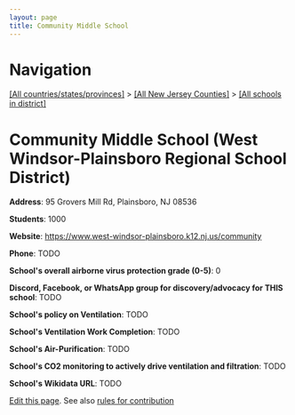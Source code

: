 ```yaml
---
layout: page
title: Community Middle School
---
```

# Navigation

[[All countries/states/provinces]](../../../..) > [[All New Jersey Counties]](../../..) > [[All schools in district]](..)

# Community Middle School (West Windsor-Plainsboro Regional School District)

**Address**: 95 Grovers Mill Rd, Plainsboro, NJ 08536

**Students**: 1000

**Website**: <https://www.west-windsor-plainsboro.k12.nj.us/community>

**Phone**: TODO

**School's overall airborne virus protection grade (0-5)**: 0

**Discord, Facebook, or WhatsApp group for discovery/advocacy for THIS school**: TODO

**School's policy on Ventilation**: TODO

**School's Ventilation Work Completion**: TODO

**School's Air-Purification**: TODO

**School's CO2 monitoring to actively drive ventilation and filtration**: TODO

**School's Wikidata URL**: TODO


[Edit this page](https://github.com/ventilate-schools/NJ/edit/main/./Mercer/West_Windsor-Plainsboro_Regional_School_District/Community_Middle_School.md). See also [rules for contribution](../../../contribution-rules/)